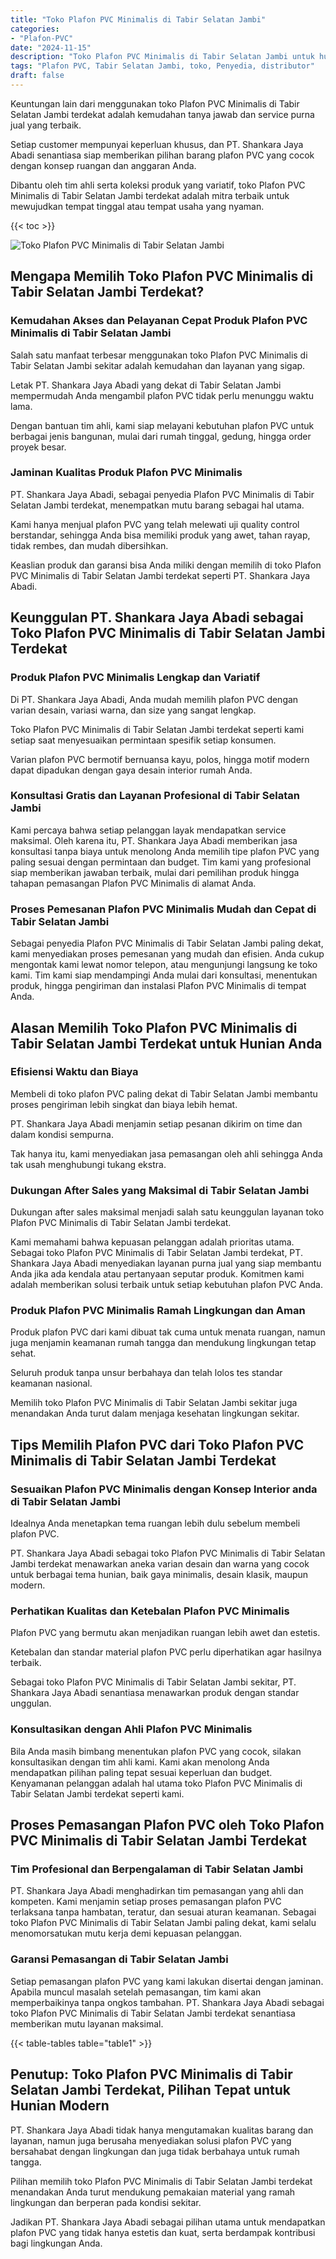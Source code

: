 ```yaml
---
title: "Toko Plafon PVC Minimalis di Tabir Selatan Jambi"
categories: 
- "Plafon-PVC"
date: "2024-11-15"
description: "Toko Plafon PVC Minimalis di Tabir Selatan Jambi untuk hunian, perkantoran, dan gerai. Material terbaik, variasi motif, variasi warna menarik, dengan jasa instalasi oleh tenaga ahli ahli serta jaminan resmi!|Servis penjualan Plafon PVC Minimalis di Tabir Selatan Jambi bagi kebutuhan tempat tinggal, office, maupun toko, dengan produk terbaik dan penempatan oleh teknisi ahli dan kepastian resmi.|Solusi Plafon PVC Minimalis di Tabir Selatan Jambi yang terbukti untuk rumah, office, serta gerai, dengan material unggulan dan instalasi dikerjakan oleh tim berpengalaman serta garansi resmi.|Penjualan Plafon PVC Minimalis di Tabir Selatan Jambi bagi tempat tinggal, kantor, serta gerai, dengan plafon berkualitas dan penempatan ditangani oleh teknisi profesional, dilengkapi beserta jaminan resmi.}"
tags: "Plafon PVC, Tabir Selatan Jambi, toko, Penyedia, distributor"
draft: false
---
```


Keuntungan lain dari menggunakan toko Plafon PVC Minimalis di Tabir Selatan Jambi terdekat adalah kemudahan tanya jawab dan service purna jual yang terbaik.

Setiap customer mempunyai keperluan khusus, dan PT. Shankara Jaya Abadi senantiasa siap memberikan pilihan barang plafon PVC yang cocok dengan konsep ruangan dan anggaran Anda.

Dibantu oleh tim ahli serta koleksi produk yang variatif, toko Plafon PVC Minimalis di Tabir Selatan Jambi terdekat adalah mitra terbaik untuk mewujudkan tempat tinggal atau tempat usaha yang nyaman.

{{< toc >}}

![Toko Plafon PVC Minimalis di Tabir Selatan Jambi](/images/Plafon-PVC/Toko-Plafon-PVC-Minimalis-di-Tabir-Selatan-Jambi.png)


## Mengapa Memilih Toko Plafon PVC Minimalis di Tabir Selatan Jambi Terdekat?

### Kemudahan Akses dan Pelayanan Cepat Produk Plafon PVC Minimalis di Tabir Selatan Jambi

Salah satu manfaat terbesar menggunakan toko Plafon PVC Minimalis di Tabir Selatan Jambi sekitar adalah kemudahan dan layanan yang sigap.

Letak PT. Shankara Jaya Abadi yang dekat di Tabir Selatan Jambi mempermudah Anda mengambil plafon PVC tidak perlu menunggu waktu lama.

Dengan bantuan tim ahli, kami siap melayani kebutuhan plafon PVC untuk berbagai jenis bangunan, mulai dari rumah tinggal, gedung, hingga order proyek besar.

### Jaminan Kualitas Produk Plafon PVC Minimalis

PT. Shankara Jaya Abadi, sebagai penyedia Plafon PVC Minimalis di Tabir Selatan Jambi terdekat, menempatkan mutu barang sebagai hal utama.

Kami hanya menjual plafon PVC yang telah melewati uji quality control berstandar, sehingga Anda bisa memiliki produk yang awet, tahan rayap, tidak rembes, dan mudah dibersihkan.

Keaslian produk dan garansi bisa Anda miliki dengan memilih di toko Plafon PVC Minimalis di Tabir Selatan Jambi terdekat seperti PT. Shankara Jaya Abadi.

## Keunggulan PT. Shankara Jaya Abadi sebagai Toko Plafon PVC Minimalis di Tabir Selatan Jambi Terdekat

### Produk Plafon PVC Minimalis Lengkap dan Variatif

Di PT. Shankara Jaya Abadi, Anda mudah memilih plafon PVC dengan varian desain, variasi warna, dan size yang sangat lengkap.

Toko Plafon PVC Minimalis di Tabir Selatan Jambi terdekat seperti kami setiap saat menyesuaikan permintaan spesifik setiap konsumen.

Varian plafon PVC bermotif bernuansa kayu, polos, hingga motif modern dapat dipadukan dengan gaya desain interior rumah Anda.

### Konsultasi Gratis dan Layanan Profesional di Tabir Selatan Jambi

Kami percaya bahwa setiap pelanggan layak mendapatkan service maksimal. Oleh karena itu, PT. Shankara Jaya Abadi memberikan jasa konsultasi tanpa biaya untuk menolong Anda memilih tipe plafon PVC yang paling sesuai dengan permintaan dan budget. Tim kami yang profesional siap memberikan jawaban terbaik, mulai dari pemilihan produk hingga tahapan pemasangan Plafon PVC Minimalis di alamat Anda.

### Proses Pemesanan Plafon PVC Minimalis Mudah dan Cepat di Tabir Selatan Jambi

Sebagai penyedia Plafon PVC Minimalis di Tabir Selatan Jambi paling dekat, kami menyediakan proses pemesanan yang mudah dan efisien. Anda cukup mengontak kami lewat nomor telepon, atau mengunjungi langsung ke toko kami. Tim kami siap mendampingi Anda mulai dari konsultasi, menentukan produk, hingga pengiriman dan instalasi Plafon PVC Minimalis di tempat Anda.

## Alasan Memilih Toko Plafon PVC Minimalis di Tabir Selatan Jambi Terdekat untuk Hunian Anda

### Efisiensi Waktu dan Biaya

Membeli di toko plafon PVC paling dekat di Tabir Selatan Jambi membantu proses pengiriman lebih singkat dan biaya lebih hemat.

PT. Shankara Jaya Abadi menjamin setiap pesanan dikirim on time dan dalam kondisi sempurna.

Tak hanya itu, kami menyediakan jasa pemasangan oleh ahli sehingga Anda tak usah menghubungi tukang ekstra.

### Dukungan After Sales yang Maksimal di Tabir Selatan Jambi

Dukungan after sales maksimal menjadi salah satu keunggulan layanan toko Plafon PVC Minimalis di Tabir Selatan Jambi terdekat.

Kami memahami bahwa kepuasan pelanggan adalah prioritas utama. Sebagai toko Plafon PVC Minimalis di Tabir Selatan Jambi terdekat, PT. Shankara Jaya Abadi menyediakan layanan purna jual yang siap membantu Anda jika ada kendala atau pertanyaan seputar produk. Komitmen kami adalah memberikan solusi terbaik untuk setiap kebutuhan plafon PVC Anda.

### Produk Plafon PVC Minimalis Ramah Lingkungan dan Aman

Produk plafon PVC dari kami dibuat tak cuma untuk menata ruangan, namun juga menjamin keamanan rumah tangga dan mendukung lingkungan tetap sehat.

Seluruh produk tanpa unsur berbahaya dan telah lolos tes standar keamanan nasional.

Memilih toko Plafon PVC Minimalis di Tabir Selatan Jambi sekitar juga menandakan Anda turut dalam menjaga kesehatan lingkungan sekitar.

## Tips Memilih Plafon PVC dari Toko Plafon PVC Minimalis di Tabir Selatan Jambi Terdekat

### Sesuaikan Plafon PVC Minimalis dengan Konsep Interior anda di Tabir Selatan Jambi

Idealnya Anda menetapkan tema ruangan lebih dulu sebelum membeli plafon PVC.

PT. Shankara Jaya Abadi sebagai toko Plafon PVC Minimalis di Tabir Selatan Jambi terdekat menawarkan aneka varian desain dan warna yang cocok untuk berbagai tema hunian, baik gaya minimalis, desain klasik, maupun modern.

### Perhatikan Kualitas dan Ketebalan Plafon PVC Minimalis

Plafon PVC yang bermutu akan menjadikan ruangan lebih awet dan estetis.

Ketebalan dan standar material plafon PVC perlu diperhatikan agar hasilnya terbaik.

Sebagai toko Plafon PVC Minimalis di Tabir Selatan Jambi sekitar, PT. Shankara Jaya Abadi senantiasa menawarkan produk dengan standar unggulan.

### Konsultasikan dengan Ahli Plafon PVC Minimalis

Bila Anda masih bimbang menentukan plafon PVC yang cocok, silakan konsultasikan dengan tim ahli kami. Kami akan menolong Anda mendapatkan pilihan paling tepat sesuai keperluan dan budget. Kenyamanan pelanggan adalah hal utama toko Plafon PVC Minimalis di Tabir Selatan Jambi terdekat seperti kami.

## Proses Pemasangan Plafon PVC oleh Toko Plafon PVC Minimalis di Tabir Selatan Jambi Terdekat

### Tim Profesional dan Berpengalaman di Tabir Selatan Jambi

PT. Shankara Jaya Abadi menghadirkan tim pemasangan yang ahli dan kompeten. Kami menjamin setiap proses pemasangan plafon PVC terlaksana tanpa hambatan, teratur, dan sesuai aturan keamanan. Sebagai toko Plafon PVC Minimalis di Tabir Selatan Jambi paling dekat, kami selalu menomorsatukan mutu kerja demi kepuasan pelanggan.

### Garansi Pemasangan di Tabir Selatan Jambi

Setiap pemasangan plafon PVC yang kami lakukan disertai dengan jaminan. Apabila muncul masalah setelah pemasangan, tim kami akan memperbaikinya tanpa ongkos tambahan. PT. Shankara Jaya Abadi sebagai toko Plafon PVC Minimalis di Tabir Selatan Jambi terdekat senantiasa memberikan mutu layanan maksimal.

{{< table-tables table="table1" >}}

## Penutup: Toko Plafon PVC Minimalis di Tabir Selatan Jambi Terdekat, Pilihan Tepat untuk Hunian Modern

PT. Shankara Jaya Abadi tidak hanya mengutamakan kualitas barang dan layanan, namun juga berusaha menyediakan solusi plafon PVC yang bersahabat dengan lingkungan dan juga tidak berbahaya untuk rumah tangga.

Pilihan memilih toko Plafon PVC Minimalis di Tabir Selatan Jambi terdekat menandakan Anda turut mendukung pemakaian material yang ramah lingkungan dan berperan pada kondisi sekitar.

Jadikan PT. Shankara Jaya Abadi sebagai pilihan utama untuk mendapatkan plafon PVC yang tidak hanya estetis dan kuat, serta berdampak kontribusi bagi lingkungan Anda.